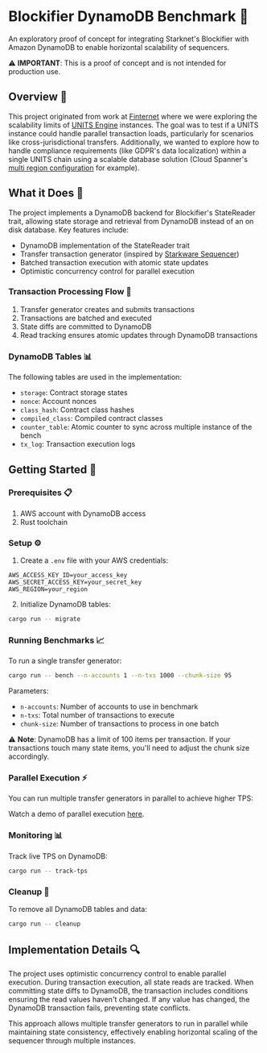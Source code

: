 # Blockifier DynamoDB Benchmark 🚀

An exploratory proof of concept for integrating Starknet's Blockifier with Amazon DynamoDB to enable horizontal scalability of sequencers.

⚠️ **IMPORTANT**: This is a proof of concept and is not intended for production use.

## Overview 🌟

This project originated from work at [Finternet](https://finternetlab.io/) where we were exploring the scalability limits of [UNITS Engine](https://github.com/karnotxyz/units_engine) instances. The goal was to test if a UNITS instance could handle parallel transaction loads, particularly for scenarios like cross-jurisdictional transfers. Additionally, we wanted to explore how to handle compliance requirements (like GDPR's data localization) within a single UNITS chain using a scalable database solution (Cloud Spanner's [multi region configuration](https://cloud.google.com/spanner/docs/instance-configurations#regional-configurations) for example).

## What it Does 🔧

The project implements a DynamoDB backend for Blockifier's StateReader trait, allowing state storage and retrieval from DynamoDB instead of an on disk database. Key features include:

- DynamoDB implementation of the StateReader trait
- Transfer transaction generator (inspired by [Starkware Sequencer](https://github.com/starkware-libs/sequencer))
- Batched transaction execution with atomic state updates
- Optimistic concurrency control for parallel execution

### Transaction Processing Flow 🔄

1. Transfer generator creates and submits transactions
2. Transactions are batched and executed
3. State diffs are committed to DynamoDB
4. Read tracking ensures atomic updates through DynamoDB transactions

### DynamoDB Tables 📊

The following tables are used in the implementation:

- `storage`: Contract storage states
- `nonce`: Account nonces
- `class_hash`: Contract class hashes
- `compiled_class`: Compiled contract classes
- `counter_table`: Atomic counter to sync across multiple instance of the bench
- `tx_log`: Transaction execution logs

## Getting Started 🏁

### Prerequisites 📋

1. AWS account with DynamoDB access
2. Rust toolchain

### Setup ⚙️

1. Create a `.env` file with your AWS credentials:

```
AWS_ACCESS_KEY_ID=your_access_key
AWS_SECRET_ACCESS_KEY=your_secret_key
AWS_REGION=your_region
```

2. Initialize DynamoDB tables:

```bash
cargo run -- migrate
```

### Running Benchmarks 📈

To run a single transfer generator:

```bash
cargo run -- bench --n-accounts 1 --n-txs 1000 --chunk-size 95
```

Parameters:

- `n-accounts`: Number of accounts to use in benchmark
- `n-txs`: Total number of transactions to execute
- `chunk-size`: Number of transactions to process in one batch

⚠️ **Note**: DynamoDB has a limit of 100 items per transaction. If your transactions touch many state items, you'll need to adjust the chunk size accordingly.

### Parallel Execution ⚡

You can run multiple transfer generators in parallel to achieve higher TPS:

Watch a demo of parallel execution [here](https://www.youtube.com/watch?v=Pd8Kvqm4Y_s).

### Monitoring 📊

Track live TPS on DynamoDB:

```bash
cargo run -- track-tps
```

### Cleanup 🧹

To remove all DynamoDB tables and data:

```bash
cargo run -- cleanup
```

## Implementation Details 🔍

The project uses optimistic concurrency control to enable parallel execution. During transaction execution, all state reads are tracked. When committing state diffs to DynamoDB, the transaction includes conditions ensuring the read values haven't changed. If any value has changed, the DynamoDB transaction fails, preventing state conflicts.

This approach allows multiple transfer generators to run in parallel while maintaining state consistency, effectively enabling horizontal scaling of the sequencer through multiple instances.
